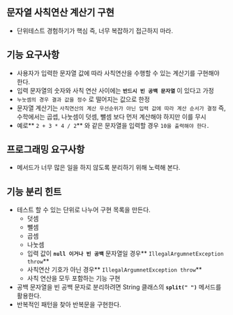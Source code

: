## 문자열 사칙연산 계산기 구현

- 단위테스트 경험하기가 핵심
  즉, 너무 복잡하기 접근하지 마라.



## 기능 요구사항

- 사용자가 입력한 문자열 값에 따라 사칙연산을 수행할 수 있는 계산기를 구현해야 한다.
- 입력 문자열의 숫자와 사칙 연산 사이에는 **`반드시 빈 공백 문자열`**  이 있다고 가정
- `누눗셈의 경우 결과 값을 정수` 로 떨어지는 값으로 한정
- 문자열 계산기는 `사칙연산의 계산 우선순위가 아닌 입력 값에 따라 계산 순서가 결정` 
  즉, 수학에서는 곱셉, 나눗셈이 덧셈, 뺄셈 보다 먼저 계산해야 하지만 이를 무시
- 예로** `2 + 3 * 4 / 2`** 와 같은 문자열을 입력할 경우 `10을 출력해야 한다.`



## 프로그래밍 요구사항

- 메서드가 너무 많은 일을 하지 않도록 분리하기 위해 노력해 본다.



## 기능 분리 힌트

- 테스트 할 수 있는 단위로 나누어 구현 목록을 만든다.
  - 덧셈
  - 뺄셈
  - 곱셈
  - 나눗셈
  - 입력 값이 **`null 이거나 빈 공백`** 문자열일 경우** `IllegalArgumnetException throw`**
  - 사칙연산 기호가 아닌 경우** `IllegalArgumnetException throw`**
  - 사칙 연산을 모두 포함하는 기능 구현
- 공백 문자열을 빈 공백 문자로 분리하려면 String 클래스의 **`split(" ")`** 메서드를 활용한다.
- 반복적인 패턴을 찾아 반복문을 구현한다.